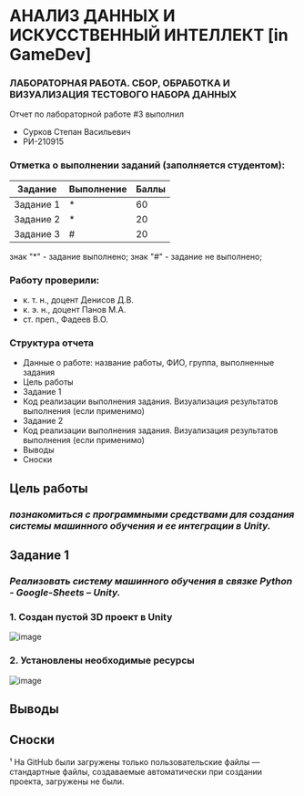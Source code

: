 # АНАЛИЗ ДАННЫХ И ИСКУССТВЕННЫЙ ИНТЕЛЛЕКТ [in GameDev]
### ЛАБОРАТОРНАЯ РАБОТА. СБОР, ОБРАБОТКА И ВИЗУАЛИЗАЦИЯ ТЕСТОВОГО НАБОРА ДАННЫХ

Отчет по лабораторной работе #3 выполнил
- Сурков Степан Васильевич
- РИ-210915
### Отметка о выполнении заданий (заполняется студентом):
| Задание | Выполнение | Баллы |
| ------ | ------ | ------ |
| Задание 1 | * | 60 |
| Задание 2 | * | 20 |
| Задание 3 | # | 20 |

знак "*" - задание выполнено; знак "#" - задание не выполнено;

### Работу проверили:
- к. т. н., доцент Денисов Д.В.
- к. э. н., доцент Панов М.А.
- ст. преп., Фадеев В.О.

### Структура отчета

- Данные о работе: название работы, ФИО, группа, выполненные задания
- Цель работы
- Задание 1
- Код реализации выполнения задания. Визуализация результатов выполнения (если применимо)
- Задание 2
- Код реализации выполнения задания. Визуализация результатов выполнения (если применимо)
- Выводы
- Сноски

## Цель работы
### *познакомиться с программными средствами для создания системы машинного обучения и ее интеграции в Unity.*

## Задание 1
### *Реализовать систему машинного обучения в связке Python - Google-Sheets – Unity.*

### 1. Создан пустой 3D проект в Unity
![image](https://user-images.githubusercontent.com/66885212/198284151-a3763730-a3fa-421c-8eab-291c85d0fb82.png)

### 2. Установлены необходимые ресурсы
![image](https://user-images.githubusercontent.com/66885212/198284151-a3763730-a3fa-421c-8eab-291c85d0fb82.png)

## Выводы



## Сноски

¹ На GitHub были загружены только пользовательские файлы — стандартные файлы, создаваемые автоматически при создании проекта, загружены не были.
